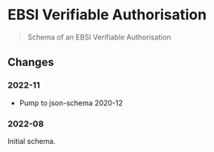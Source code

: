 # EBSI Verifiable Authorisation

> Schema of an EBSI Verifiable Authorisation

## Changes

### 2022-11

- Pump to json-schema 2020-12

### 2022-08

Initial schema.
